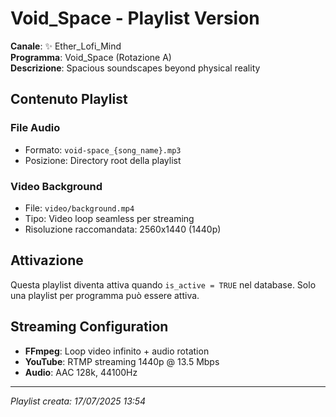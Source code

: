 # Void_Space - Playlist Version

**Canale**: ✨ Ether_Lofi_Mind  
**Programma**: Void_Space (Rotazione A)  
**Descrizione**: Spacious soundscapes beyond physical reality

## Contenuto Playlist

### File Audio
- Formato: `void-space_{song_name}.mp3`
- Posizione: Directory root della playlist

### Video Background
- File: `video/background.mp4`
- Tipo: Video loop seamless per streaming
- Risoluzione raccomandata: 2560x1440 (1440p)

## Attivazione
Questa playlist diventa attiva quando `is_active = TRUE` nel database.
Solo una playlist per programma può essere attiva.

## Streaming Configuration
- **FFmpeg**: Loop video infinito + audio rotation
- **YouTube**: RTMP streaming 1440p @ 13.5 Mbps
- **Audio**: AAC 128k, 44100Hz

---
*Playlist creata: 17/07/2025 13:54*
